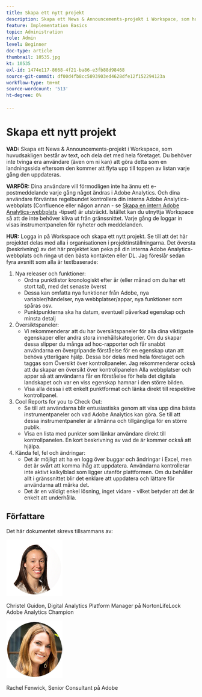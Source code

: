```yaml
---
title: Skapa ett nytt projekt
description: Skapa ett News & Announcements-projekt i Workspace, som huvudsakligen består av text, och dela det med hela företaget.
feature: Implementation Basics
topic: Administration
role: Admin
level: Beginner
doc-type: article
thumbnail: 10535.jpg
kt: 10535
exl-id: 1474e117-8668-4f21-ba86-e3fb88d98468
source-git-commit: df00d4fb8cc5093903ed4628dfe12f152294123a
workflow-type: tm+mt
source-wordcount: '513'
ht-degree: 0%

---
```


# Skapa ett nytt projekt

**VAD:** Skapa ett News &amp; Announcements-projekt i Workspace, som huvudsakligen består av text, och dela det med hela företaget. Du behöver inte tvinga era användare (även om ni kan) att göra detta som en landningssida eftersom den kommer att flyta upp till toppen av listan varje gång den uppdateras.

**VARFÖR:** Dina användare vill förmodligen inte ha ännu ett e-postmeddelande varje gång något ändras i Adobe Analytics. Och dina användare förväntas regelbundet kontrollera din interna Adobe Analytics-webbplats (Confluence eller någon annan - se [Skapa en intern Adobe Analytics-webbplats](create-an-internal-adobe-analytics-site.md) -tipset) är utsträckt. Istället kan du utnyttja Workspace så att de inte behöver kliva ut från gränssnittet. Varje gång de loggar in visas instrumentpanelen för nyheter och meddelanden.

**HUR:** Logga in på Workspace och skapa ett nytt projekt. Se till att det här projektet delas med alla i organisationen i projektinställningarna. Det översta (beskrivning) av det här projektet kan peka på din interna Adobe Analytics-webbplats och ringa ut den bästa kontakten eller DL. Jag föreslår sedan fyra avsnitt som alla är textbaserade:
1. Nya releaser och funktioner:
   * Ordna punktlistor kronologiskt efter år (eller månad om du har ett stort tal), med det senaste överst
   * Dessa kan omfatta nya funktioner från Adobe, nya variabler/händelser, nya webbplatser/appar, nya funktioner som spåras osv.
   * Punktpunkterna ska ha datum, eventuell påverkad egenskap och minsta detalj
1. Översiktspaneler:
   * Vi rekommenderar att du har översiktspaneler för alla dina viktigaste egenskaper eller andra stora innehållskategorier. Om du skapar dessa slipper du många ad hoc-rapporter och får snabbt användarna en övergripande förståelse för en egenskap utan att behöva ytterligare hjälp. Dessa bör delas med hela företaget och taggas som Översikt över kontrollpaneler. Jag rekommenderar också att du skapar en översikt över kontrollpanelen Alla webbplatser och appar så att användarna får en förståelse för hela det digitala landskapet och var en viss egenskap hamnar i den större bilden.
   * Visa alla dessa i ett enkelt punktformat och länka direkt till respektive kontrollpanel.
1. Cool Reports for you to Check Out:
   * Se till att användarna blir entusiastiska genom att visa upp dina bästa instrumentpaneler och vad Adobe Analytics kan göra. Se till att dessa instrumentpaneler är allmänna och tillgängliga för en större publik.
   * Visa en lista med punkter som länkar användare direkt till kontrollpanelen. En kort beskrivning av vad de är kommer också att hjälpa.
1. Kända fel, fel och ändringar:
   * Det är möjligt att ha en logg över buggar och ändringar i Excel, men det är svårt att komma ihåg att uppdatera. Användarna kontrollerar inte aktivt kalkylblad som ligger utanför plattformen. Om du behåller allt i gränssnittet blir det enklare att uppdatera och lättare för användarna att märka det.
   * Det är en väldigt enkel lösning, inget vidare - vilket betyder att det är enkelt att underhålla.

## Författare

Det här dokumentet skrevs tillsammans av:

![Christel Guidon](assets/Christel-Headshot-150.png)

Christel Guidon, Digital Analytics Platform Manager på NortonLifeLock
Adobe Analytics Champion

![Rachel Fenwick](assets/Rachel-Fenwick-150.png)

Rachel Fenwick, Senior Consultant på Adobe
